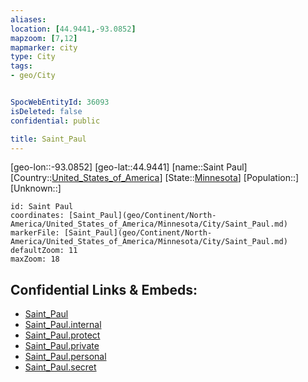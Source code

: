 ```yaml
---
aliases: 
location: [44.9441,-93.0852]
mapzoom: [7,12] 
mapmarker: city 
type: City
tags:
- geo/City


SpocWebEntityId: 36093
isDeleted: false
confidential: public

title: Saint_Paul
---
```

[geo-lon::-93.0852]
[geo-lat::44.9441]
[name::Saint Paul]
[Country::[United_States_of_America](geo/Continent/North-America/United_States_of_America.md)]
[State::[Minnesota](geo/Continent/North-America/United_States_of_America/Minnesota.md)]
[Population::]
[Unknown::]


```leaflet
id: Saint Paul
coordinates: [Saint_Paul](geo/Continent/North-America/United_States_of_America/Minnesota/City/Saint_Paul.md)
markerFile: [Saint_Paul](geo/Continent/North-America/United_States_of_America/Minnesota/City/Saint_Paul.md)
defaultZoom: 11 
maxZoom: 18
```


## Confidential Links & Embeds: 
- [Saint_Paul](../../../../../../../_public/geo/Continent/North-America/United_States_of_America/Minnesota/City/Saint_Paul.md) 
- [Saint_Paul.internal](../../../../../../../_internal/geo/Continent/North-America/United_States_of_America/Minnesota/City/Saint_Paul.internal.md) 
- [Saint_Paul.protect](../../../../../../../_protect/geo/Continent/North-America/United_States_of_America/Minnesota/City/Saint_Paul.protect.md) 
- [Saint_Paul.private](../../../../../../../_private/geo/Continent/North-America/United_States_of_America/Minnesota/City/Saint_Paul.private.md) 
- [Saint_Paul.personal](../../../../../../../_personal/geo/Continent/North-America/United_States_of_America/Minnesota/City/Saint_Paul.personal.md) 
- [Saint_Paul.secret](../../../../../../../_secret/geo/Continent/North-America/United_States_of_America/Minnesota/City/Saint_Paul.secret.md) 
